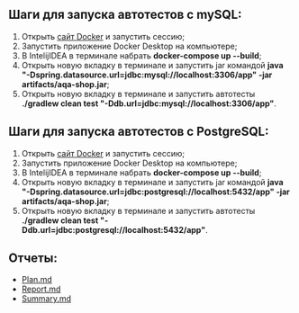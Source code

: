 ## Шаги для запуска автотестов с mySQL:

1. Открыть [сайт Docker](https://labs.play-with-docker.com/) и запустить сессию;
2. Запустить приложение Docker Desktop на компьютере;
3. В IntelijIDEA в терминале набрать **docker-compose up --build**;
4. Открыть новую вкладку в терминале и запустить jar командой **java "-Dspring.datasource.url=jdbc:mysql://localhost:3306/app" -jar artifacts/aqa-shop.jar**;
5. Открыть новую вкладку в терминале и запустить автотесты **./gradlew clean test "-Ddb.url=jdbc:mysql://localhost:3306/app"**.

## Шаги для запуска автотестов с PostgreSQL:

1. Открыть [сайт Docker](https://labs.play-with-docker.com/) и запустить сессию;
2. Запустить приложение Docker Desktop на компьютере;
3. В IntelijIDEA в терминале набрать **docker-compose up --build**;
4. Открыть новую вкладку в терминале и запустить jar командой **java "-Dspring.datasource.url=jdbc:postgresql://localhost:5432/app" -jar artifacts/aqa-shop.jar**;
5. Открыть новую вкладку в терминале и запустить автотесты **./gradlew clean test "-Ddb.url=jdbc:postgresql://localhost:5432/app"**.

## Отчеты:
- [Plan.md](https://github.com/Pr0901/DiplomErm/blob/main/docs/Plan.md)
- [Report.md](https://github.com/Pr0901/DiplomErm/blob/main/docs/Report.md)
- [Summary.md](https://github.com/Pr0901/DiplomErm/blob/main/docs/Summary.md)
